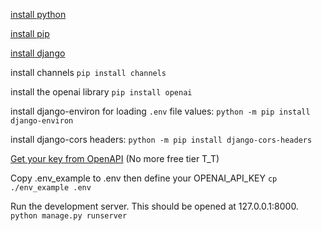 [install python](https://www.python.org/downloads/)

[install pip](https://pip.pypa.io/en/stable/installation/)

[install django](https://docs.djangoproject.com/en/5.0/topics/install/#installing-official-release)

install channels
`pip install channels`

install the openai library
`pip install openai`

install django-environ for loading `.env` file values:
`python -m pip install django-environ`

install django-cors headers:
`python -m pip install django-cors-headers`

[Get your key from OpenAPI](https://platform.openai.com/api-keys) (No more free tier T_T)

Copy .env_example to .env then define your OPENAI_API_KEY
`cp ./env_example .env`

Run the development server. This should be opened at 127.0.0.1:8000.
`python manage.py runserver`